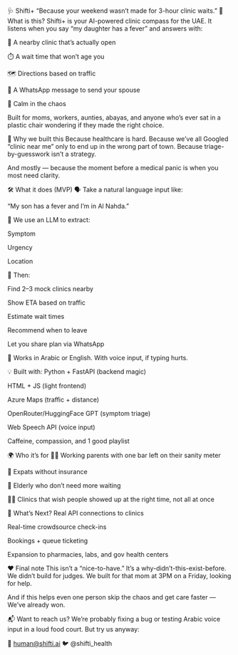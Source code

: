 🩺 Shifti+
“Because your weekend wasn’t made for 3-hour clinic waits.”
👋 What is this?
Shifti+ is your AI-powered clinic compass for the UAE.
It listens when you say “my daughter has a fever” and answers with:

🏥 A nearby clinic that’s actually open

⏱️ A wait time that won’t age you

🗺️ Directions based on traffic

📲 A WhatsApp message to send your spouse

🧠 Calm in the chaos

Built for moms, workers, aunties, abayas, and anyone who’s ever sat in a plastic chair wondering if they made the right choice.

🚨 Why we built this
Because healthcare is hard.
Because we’ve all Googled “clinic near me” only to end up in the wrong part of town.
Because triage-by-guesswork isn’t a strategy.

And mostly — because the moment before a medical panic is when you most need clarity.

🛠️ What it does (MVP)
🗣️ Take a natural language input like:

“My son has a fever and I’m in Al Nahda.”

🧠 We use an LLM to extract:

Symptom

Urgency

Location

📍 Then:

Find 2–3 mock clinics nearby

Show ETA based on traffic

Estimate wait times

Recommend when to leave

Let you share plan via WhatsApp

📱 Works in Arabic or English. With voice input, if typing hurts.

💡 Built with:
Python + FastAPI (backend magic)

HTML + JS (light frontend)

Azure Maps (traffic + distance)

OpenRouter/HuggingFace GPT (symptom triage)

Web Speech API (voice input)

Caffeine, compassion, and 1 good playlist

🌍 Who it’s for
👩‍👦 Working parents with one bar left on their sanity meter

👷 Expats without insurance

👴 Elderly who don’t need more waiting

👩‍⚕️ Clinics that wish people showed up at the right time, not all at once

🧪 What’s Next?
Real API connections to clinics

Real-time crowdsource check-ins

Bookings + queue ticketing

Expansion to pharmacies, labs, and gov health centers

❤️ Final note
This isn’t a “nice-to-have.” It’s a why-didn’t-this-exist-before.
We didn’t build for judges.
We built for that mom at 3PM on a Friday, looking for help.

And if this helps even one person skip the chaos and get care faster —
We’ve already won.

📬 Want to reach us?
We’re probably fixing a bug or testing Arabic voice input in a loud food court.
But try us anyway:

💌 human@shifti.ai
🐦 @shifti_health

